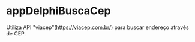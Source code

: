 # appDelphiBuscaCep
Utiliza API "viacep"(https://viacep.com.br/) para buscar endereço através de CEP.
